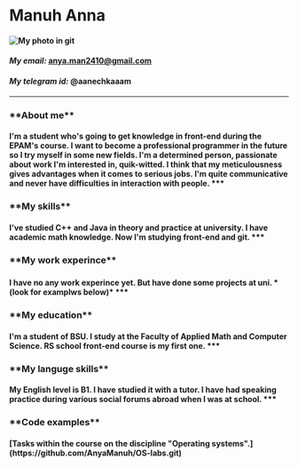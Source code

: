 # Manuh Anna

#### ![My photo in git](https://avatars.githubusercontent.com/u/106826478?v=4)

#### *My email:* anya.man2410@gmail.com
#### *My telegram id:* @aanechkaaam
***

<h3>**About me**

<h4>I'm a student who's going to get knowledge in front-end during the EPAM's course. I want to become a professional programmer in the future so I try myself in some new fields. I'm a determined person, passionate about work I'm interested in, quik-witted. I think that my meticulousness gives advantages when it comes to serious jobs. I'm quite communicative and never have difficulties in interaction with people.
***

<h3>**My skills**

<h4>I've studied C++ and Java in theory and practice at university. I have academic math knowledge. Now I'm studying front-end and git.
***

<h3>**My work experince**<h3>

<h4>I have no any work experince yet. But have done some projects at uni.
*(look for examplws below)*
***

<h3>**My education**

<h4>I'm a student of BSU. I study at the Faculty of Applied Math and Computer Science. RS school front-end course is my first one.
***

<h3>**My languge skills**

<h4>My English level is B1. I have studied it with a tutor. I have had speaking practice during various social forums abroad when I was at school.
***

<h3>**Code examples**

<h4>[Tasks within the course on the discipline "Operating systems".](https://github.com/AnyaManuh/OS-labs.git)
